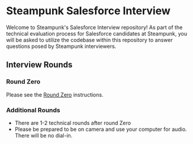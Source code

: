 # Steampunk Salesforce Interview

Welcome to Steampunk's Salesforce Interview repository! As part of the technical evaluation process for Salesforce candidates at Steampunk, you will be asked to utilize the codebase within this repository to answer questions posed by Steampunk interviewers.

## Interview Rounds

### Round Zero

Please see the [Round Zero](instructions/Round_Zero.md) instructions.

### Additional Rounds

- There are 1-2 technical rounds after round Zero
- Please be prepared to be on camera and use your computer for audio. There will be no dial-in.